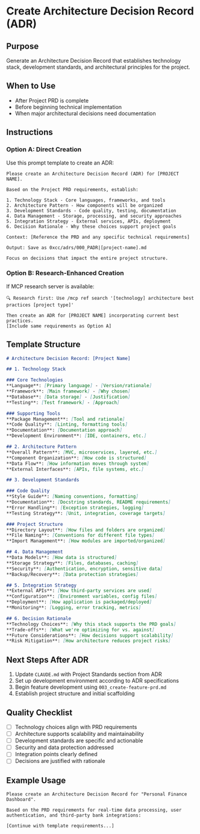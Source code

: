 # Create Architecture Decision Record (ADR)

## Purpose
Generate an Architecture Decision Record that establishes technology stack, development standards, and architectural principles for the project.

## When to Use
- After Project PRD is complete
- Before beginning technical implementation
- When major architectural decisions need documentation

## Instructions

### Option A: Direct Creation
Use this prompt template to create an ADR:

```
Please create an Architecture Decision Record (ADR) for [PROJECT NAME].

Based on the Project PRD requirements, establish:

1. Technology Stack - Core languages, frameworks, and tools
2. Architecture Pattern - How components will be organized
3. Development Standards - Code quality, testing, documentation
4. Data Management - Storage, processing, and security approaches
5. Integration Strategy - External services, APIs, deployment
6. Decision Rationale - Why these choices support project goals

Context: [Reference the PRD and any specific technical requirements]

Output: Save as 0xcc/adrs/000_PADR|[project-name].md

Focus on decisions that impact the entire project structure.
```

### Option B: Research-Enhanced Creation
If MCP research server is available:

```
🔍 Research first: Use /mcp ref search '[technology] architecture best practices [project type]'

Then create an ADR for [PROJECT NAME] incorporating current best practices.
[Include same requirements as Option A]
```

## Template Structure

```markdown
# Architecture Decision Record: [Project Name]

## 1. Technology Stack

### Core Technologies
**Language**: [Primary language] - [Version/rationale]
**Framework**: [Main framework] - [Why chosen]
**Database**: [Data storage] - [Justification]
**Testing**: [Test framework] - [Approach]

### Supporting Tools
**Package Management**: [Tool and rationale]
**Code Quality**: [Linting, formatting tools]
**Documentation**: [Documentation approach]
**Development Environment**: [IDE, containers, etc.]

## 2. Architecture Pattern
**Overall Pattern**: [MVC, microservices, layered, etc.]
**Component Organization**: [How code is structured]
**Data Flow**: [How information moves through system]
**External Interfaces**: [APIs, file systems, etc.]

## 3. Development Standards

### Code Quality
**Style Guide**: [Naming conventions, formatting]
**Documentation**: [Docstring standards, README requirements]
**Error Handling**: [Exception strategies, logging]
**Testing Strategy**: [Unit, integration, coverage targets]

### Project Structure
**Directory Layout**: [How files and folders are organized]
**File Naming**: [Conventions for different file types]
**Import Management**: [How modules are imported/organized]

## 4. Data Management
**Data Models**: [How data is structured]
**Storage Strategy**: [Files, databases, caching]
**Security**: [Authentication, encryption, sensitive data]
**Backup/Recovery**: [Data protection strategies]

## 5. Integration Strategy
**External APIs**: [How third-party services are used]
**Configuration**: [Environment variables, config files]
**Deployment**: [How application is packaged/deployed]
**Monitoring**: [Logging, error tracking, metrics]

## 6. Decision Rationale
**Technology Choices**: [Why this stack supports the PRD goals]
**Trade-offs**: [What we're optimizing for vs. against]
**Future Considerations**: [How decisions support scalability]
**Risk Mitigation**: [How architecture reduces project risks]
```

## Next Steps After ADR
1. Update `CLAUDE.md` with Project Standards section from ADR
2. Set up development environment according to ADR specifications
3. Begin feature development using `003_create-feature-prd.md`
4. Establish project structure and initial scaffolding

## Quality Checklist
- [ ] Technology choices align with PRD requirements
- [ ] Architecture supports scalability and maintainability
- [ ] Development standards are specific and actionable
- [ ] Security and data protection addressed
- [ ] Integration points clearly defined
- [ ] Decisions are justified with rationale

## Example Usage
```
Please create an Architecture Decision Record for "Personal Finance Dashboard".

Based on the PRD requirements for real-time data processing, user authentication, and third-party bank integrations:

[Continue with template requirements...]
```